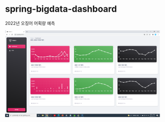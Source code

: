 # spring-bigdata-dashboard
2022년 오징어 어획량 예측

![대시보드](src/main/webapp/resources/screenshots/main.png "대시보드")
